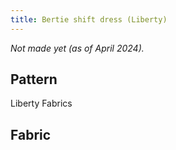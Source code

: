 ```yaml
---
title: Bertie shift dress (Liberty)
---
```

_Not made yet (as of April 2024)._

## Pattern
Liberty Fabrics

## Fabric


